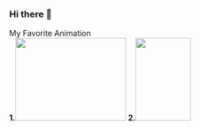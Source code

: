### Hi there 👋

<!--
**hrnsh/hrnsh** is a ✨ _special_ ✨ repository because its `README.md` (this file) appears on your GitHub profile.

Here are some ideas to get you started:


-->
<div> My Favorite Animation <br>
        <strong>1.</strong><img src="https://www.ecranlarge.com/media/cache/resolve/1600x1200/uploads/articles/000/000/000/spy-x-family-les-personnages-tatsuya-endo-1351627-large.png" style="float:none; width : 200px; height : 150px;">
        <strong>2.</strong><img src="https://image.yes24.com/goods/90114544/XL" style="float:none; width : 100px; height : 150px;">
    </div>


